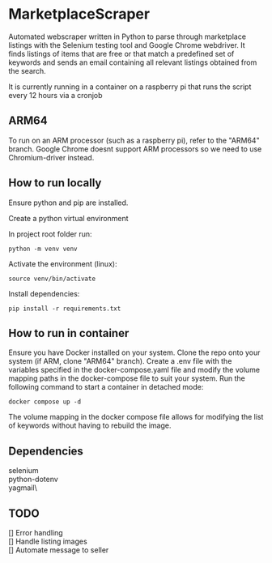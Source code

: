 # MarketplaceScraper

Automated webscraper written in Python to parse through marketplace listings with the Selenium testing tool and Google Chrome webdriver. It finds listings of items that are free or that match a predefined set of keywords and sends an email containing all relevant listings obtained from the search.

It is currently running in a container on a raspberry pi that runs the script every 12 hours via a cronjob

## ARM64
To run on an ARM processor (such as a raspberry pi), refer to the "ARM64" branch. Google Chrome doesnt support ARM processors so we need to use Chromium-driver instead.

## How to run locally

Ensure python and pip are installed.

Create a python virtual environment

In project root folder run:
```
python -m venv venv
```

Activate the environment (linux):
```
source venv/bin/activate
```

Install dependencies:
```
pip install -r requirements.txt
```


## How to run in container
Ensure you have Docker installed on your system. Clone the repo onto your system (if ARM, clone "ARM64" branch). Create a .env file with the variables specified in the docker-compose.yaml file and modify the volume mapping paths in the docker-compose file to suit your system. Run the following command to start a container in detached mode:

```
docker compose up -d
```

The volume mapping in the docker compose file allows for modifying the list of keywords without having to rebuild the image.


## Dependencies
selenium\
python-dotenv\
yagmail\


## TODO
[] Error handling\
[] Handle listing images\
[] Automate message to seller
